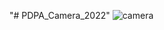 "# PDPA_Camera_2022" 
![camera](https://user-images.githubusercontent.com/93083467/207726813-b591d40b-7fe0-4f96-8b3b-ceb2baabd6b3.jpg)
